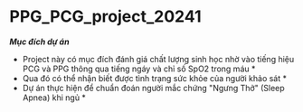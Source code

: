 # PPG_PCG_project_20241
***Mục đích dự án***
* Project này có mục đích đánh giá chất lượng sinh học nhờ vào tiếng hiệu PCG và PPG thông qua tiếng ngáy và chỉ số SpO2 trong máu *
* Qua đó có thể nhận biết được tình trạng sức khỏe của người khảo sát *
* Dự án thực hiện để chuẩn đoán người mắc chứng "Ngưng Thở" (Sleep Apnea) khi ngủ *
